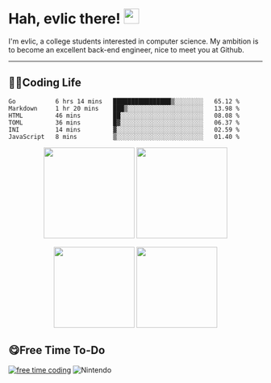 # Hah, evlic there! <img width='30px' height='30px'  src="https://evlic.github.io/dist/github-profile/wave.gif">

I'm evlic, a college students interested in computer science. My ambition is to become an excellent back-end engineer, nice to meet you at Github.

---

## 👨‍💻Coding Life

<!--START_SECTION:waka-->

```text
Go           6 hrs 14 mins   ████████████████▒░░░░░░░░   65.12 %
Markdown     1 hr 20 mins    ███▒░░░░░░░░░░░░░░░░░░░░░   13.98 %
HTML         46 mins         ██░░░░░░░░░░░░░░░░░░░░░░░   08.08 %
TOML         36 mins         █▓░░░░░░░░░░░░░░░░░░░░░░░   06.37 %
INI          14 mins         ▓░░░░░░░░░░░░░░░░░░░░░░░░   02.59 %
JavaScript   8 mins          ▒░░░░░░░░░░░░░░░░░░░░░░░░   01.40 %
```

<!--END_SECTION:waka-->
<div align='center' display='flex'>
        <img height='180px' src="http://github-readme-streak-stats.herokuapp.com?user=evlic&theme=bear&hide_border=true&date_format=%5BY.%5Dn.j">
        <img height='180px' src="https://stats.justsong.cn/api/leetcode?username=evlic&cn=true&theme=dark">
        <p></p>
        <img height='160px' src="https://github-readme-stats.vercel.app/api/top-langs/?username=evlic&theme=dark&layout=compact">
        <img height='160px' src="https://github-readme-stats.vercel.app/api?username=evlic&show_icons=true&theme=dark">
</div>


## 😋Free Time To-Do
[![free time coding](https://wakatime.com/badge/user/d9f55687-1fce-4083-8cda-b582dac59cb6.svg)](https://wakatime.com/@d9f55687-1fce-4083-8cda-b582dac59cb6) ![Nintendo](https://img.shields.io/badge/-Nintendo%20Switch-e60012?style=flat-square&logo=nintendo%20switch&logoColor=ffffff)

